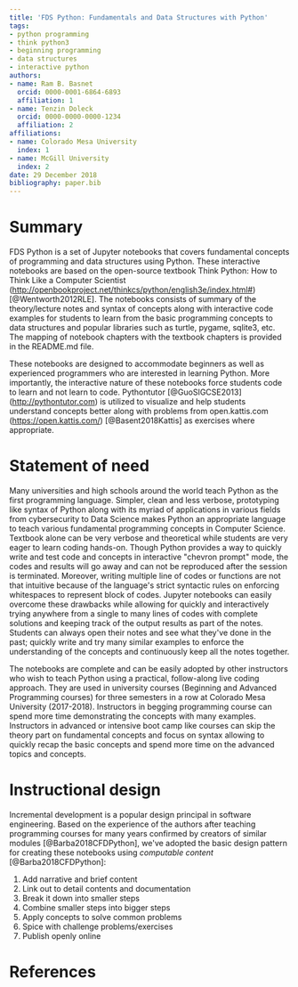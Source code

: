 ```yaml
---
title: 'FDS Python: Fundamentals and Data Structures with Python'
tags:
- python programming
- think python3
- beginning programming
- data structures
- interactive python
authors:
- name: Ram B. Basnet
  orcid: 0000-0001-6864-6893
  affiliation: 1
- name: Tenzin Doleck
  orcid: 0000-0000-0000-1234
  affiliation: 2
affiliations:
- name: Colorado Mesa University
  index: 1
- name: McGill University
  index: 2
date: 29 December 2018
bibliography: paper.bib
---
```


# Summary

FDS Python is a set of Jupyter notebooks that covers fundamental concepts of programming and data structures using Python. These interactive notebooks are based on the open-source textbook Think Python: How to Think Like a Computer Scientist (http://openbookproject.net/thinkcs/python/english3e/index.html#) [@Wentworth2012RLE]. The notebooks consists of summary of the theory/lecture notes and syntax of concepts along with interactive code examples for students to learn from the basic programming concepts to data structures and popular libraries such as turtle, pygame, sqlite3, etc. The mapping of notebook chapters with the textbook chapters is provided in the README.md file.

These notebooks are designed to accommodate beginners as well as experienced programmers who are interested in learning Python. More importantly, the interactive nature of these notebooks force students code to learn and not learn to code. Pythontutor [@GuoSIGCSE2013] (http://pythontutor.com) is utilized to visualize and help students understand concepts better along with problems from open.kattis.com (https://open.kattis.com/) [@Basent2018Kattis] as exercises where appropriate.

# Statement of need

Many universities and high schools around the world teach Python as the first programming language. Simpler, clean and less verbose, prototyping like syntax of Python along with its myriad of applications in various fields from cybersecurity to Data Science makes Python an appropriate language to teach various fundamental programming concepts in Computer Science. Textbook alone can be very verbose and theoretical while students are very eager to learn coding hands-on. Though Python provides a way to quickly write and test code and concepts in interactive "chevron prompt" mode, the codes and results will go away and can not be reproduced after the session is terminated. Moreover, writing multiple line of codes or functions are not that intuitive because of the language's strict syntactic rules on enforcing whitespaces to represent block of codes. Jupyter notebooks can easily overcome these drawbacks while allowing for quickly and interactively trying anywhere from a single to many lines of codes with complete solutions and keeping track of the output results as part of the notes. Students can always open their notes and see what they've done in the past; quickly write and try many similar examples to enforce the understanding of the concepts and continuously keep all the notes together.

The notebooks are complete and can be easily adopted by other instructors who wish to teach Python using a practical, follow-along live coding approach. They are used in university courses (Beginning and Advanced Programming courses) for three semesters in a row at Colorado Mesa University (2017-2018). Instructors in begging programming course can spend more time demonstrating the concepts with many examples. Instructors in advanced or intensive boot camp like courses can skip the theory part on fundamental concepts and focus on syntax allowing to quickly recap the basic concepts and spend more time on the advanced topics and concepts.

# Instructional design

Incremental development is a popular design principal in software engineering. Based on the experience of the authors after teaching programming courses for many years confirmed by creators of similar modules [@Barba2018CFDPython], we've adopted the basic design pattern for creating these notebooks using *computable content* [@Barba2018CFDPython]:
1. Add narrative and brief content
2. Link out to detail contents and documentation
3. Break it down into smaller steps
4. Combine smaller steps into bigger steps
5. Apply concepts to solve common problems
6. Spice with challenge problems/exercises
7. Publish openly online

# References
